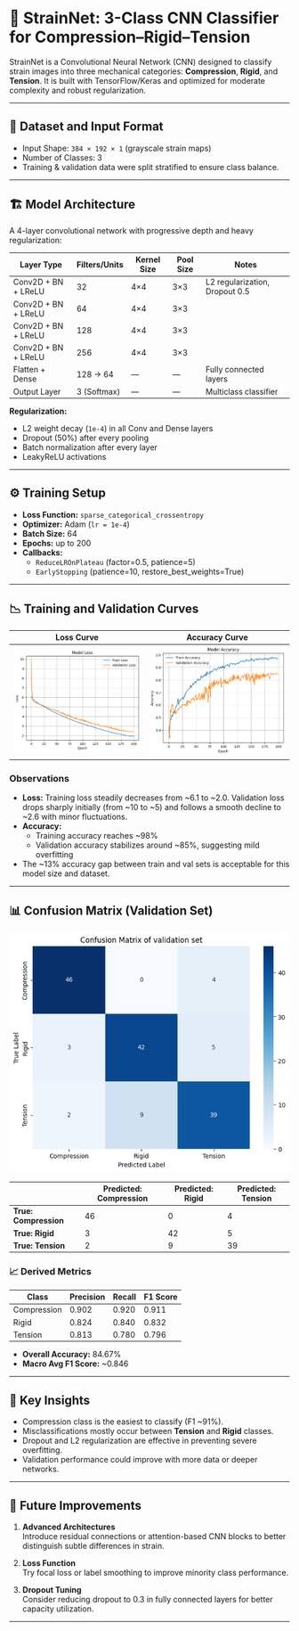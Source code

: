 # 🧠 StrainNet: 3-Class CNN Classifier for Compression–Rigid–Tension

StrainNet is a Convolutional Neural Network (CNN) designed to classify strain images into three mechanical categories: **Compression**, **Rigid**, and **Tension**. It is built with TensorFlow/Keras and optimized for moderate complexity and robust regularization.

---

## 📁 Dataset and Input Format

- Input Shape: `384 × 192 × 1` (grayscale strain maps)
- Number of Classes: 3
- Training & validation data were split stratified to ensure class balance.

---

## 🏗️ Model Architecture

A 4-layer convolutional network with progressive depth and heavy regularization:

| Layer Type       | Filters/Units | Kernel Size | Pool Size | Notes                        |
|------------------|---------------|-------------|-----------|------------------------------|
| Conv2D + BN + LReLU | 32         | 4×4         | 3×3       | L2 regularization, Dropout 0.5 |
| Conv2D + BN + LReLU | 64         | 4×4         | 3×3       |                              |
| Conv2D + BN + LReLU | 128        | 4×4         | 3×3       |                              |
| Conv2D + BN + LReLU | 256        | 4×4         | 3×3       |                              |
| Flatten + Dense  | 128 → 64     | —           | —         | Fully connected layers       |
| Output Layer     | 3 (Softmax)  | —           | —         | Multiclass classifier        |

**Regularization:**
- L2 weight decay (`1e-4`) in all Conv and Dense layers
- Dropout (50%) after every pooling
- Batch normalization after every layer
- LeakyReLU activations

---

## ⚙️ Training Setup

- **Loss Function:** `sparse_categorical_crossentropy`
- **Optimizer:** Adam (`lr = 1e-4`)
- **Batch Size:** 64
- **Epochs:** up to 200
- **Callbacks:**
  - `ReduceLROnPlateau` (factor=0.5, patience=5)
  - `EarlyStopping` (patience=10, restore_best_weights=True)

---

## 📉 Training and Validation Curves

| Loss Curve | Accuracy Curve |
|------------|----------------|
| ![Loss](../images/tv_loss.png) | ![Accuracy](../images/tv_acc.png) |

### Observations

- **Loss:** Training loss steadily decreases from ~6.1 to ~2.0. Validation loss drops sharply initially (from ~10 to ~5) and follows a smooth decline to ~2.6 with minor fluctuations.
- **Accuracy:** 
  - Training accuracy reaches ~98%
  - Validation accuracy stabilizes around ~85%, suggesting mild overfitting
- The ~13% accuracy gap between train and val sets is acceptable for this model size and dataset.

---

## 📊 Confusion Matrix (Validation Set)

![Confusion Matrix](../images/con_mat.png)

|               | Predicted: Compression | Predicted: Rigid | Predicted: Tension |
|---------------|------------------------|------------------|--------------------|
| **True: Compression** | 46                     | 0                | 4                  |
| **True: Rigid**       | 3                      | 42               | 5                  |
| **True: Tension**     | 2                      | 9                | 39                 |

### 📈 Derived Metrics

| Class       | Precision | Recall | F1 Score |
|-------------|-----------|--------|----------|
| Compression | 0.902     | 0.920  | 0.911    |
| Rigid       | 0.824     | 0.840  | 0.832    |
| Tension     | 0.813     | 0.780  | 0.796    |

- **Overall Accuracy:** 84.67%
- **Macro Avg F1 Score:** ~0.846

---

## 📌 Key Insights

- Compression class is the easiest to classify (F1 ~91%).
- Misclassifications mostly occur between **Tension** and **Rigid** classes.
- Dropout and L2 regularization are effective in preventing severe overfitting.
- Validation performance could improve with more data or deeper networks.

---

## 🔧 Future Improvements

1. **Advanced Architectures**  
   Introduce residual connections or attention-based CNN blocks to better distinguish subtle differences in strain.

2. **Loss Function**  
   Try focal loss or label smoothing to improve minority class performance.

3. **Dropout Tuning**  
   Consider reducing dropout to 0.3 in fully connected layers for better capacity utilization.

---


